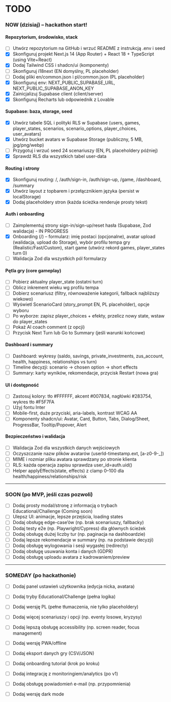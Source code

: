 # TODO

### NOW (dzisiaj) – hackathon start!

#### Repozytorium, środowisko, stack
- [ ] Utwórz repozytorium na GitHub i wrzuć README z instrukcją .env i seed
- [x] Skonfiguruj projekt Next.js 14 (App Router) + React 18 + TypeScript (using Vite+React)
- [x] Dodaj Tailwind CSS i shadcn/ui (komponenty)
- [ ] Skonfiguruj i18next (EN domyślny, PL placeholder)
- [ ] Dodaj pliki en/common.json i pl/common.json (PL placeholder)
- [x] Skonfiguruj env: NEXT_PUBLIC_SUPABASE_URL, NEXT_PUBLIC_SUPABASE_ANON_KEY
- [x] Zainicjalizuj Supabase client (client/server)
- [x] Skonfiguruj Recharts lub odpowiednik z Lovable

#### Supabase: baza, storage, seed
- [x] Utwórz tabele SQL i polityki RLS w Supabase (users, games, player_states, scenarios, scenario_options, player_choices, user_avatars)
- [x] Utwórz bucket avatars w Supabase Storage (publiczny, 5 MB, jpg/png/webp)
- [ ] Przygotuj i wrzuć seed 24 scenariuszy (EN, PL placeholdery później)
- [x] Sprawdź RLS dla wszystkich tabel user-data

#### Routing i strony
- [x] Skonfiguruj routing: /, /auth/sign-in, /auth/sign-up, /game, /dashboard, /summary
- [x] Utwórz layout z topbarem i przełącznikiem języka (persist w localStorage)
- [x] Dodaj placeholdery stron (każda ścieżka renderuje prosty tekst)

#### Auth i onboarding
- [ ] Zaimplementuj strony sign-in/sign-up/reset hasła (Supabase, Zod walidacja) - IN PROGRESS
- [x] Onboarding (/) – formularz: imię postaci (opcjonalne), avatar upload (walidacja, upload do Storage), wybór profilu tempa gry (Realistic/Fast/Custom), start game (utwórz rekord games, player_states turn 0)
- [ ] Walidacja Zod dla wszystkich pól formularzy

#### Pętla gry (core gameplay)
- [ ] Pobierz aktualny player_state (ostatni turn)
- [ ] Oblicz inkrement wieku wg profilu tempa
- [ ] Dobierz scenariusz (filtry, równoważenie kategorii, fallback najbliższy wiekowo)
- [ ] Wyświetl ScenarioCard (story_prompt EN, PL placeholder), opcje wyboru
- [ ] Po wyborze: zapisz player_choices + efekty, przelicz nowy state, wstaw do player_states
- [ ] Pokaż AI coach comment (z opcji)
- [ ] Przycisk Next Turn lub Go to Summary (jeśli warunki końcowe)

#### Dashboard i summary
- [ ] Dashboard: wykresy (saldo, savings, private_investments, zus_account, health, happiness, relationships vs turn)
- [ ] Timeline decyzji: scenario → chosen option → short effects
- [ ] Summary: karty wyników, rekomendacje, przycisk Restart (nowa gra)

#### UI i dostępność
- [ ] Zastosuj kolory: tło #FFFFFF, akcent #007834, nagłówki #283754, wykres tło #F5F7FA
- [ ] Użyj fontu Inter
- [ ] Mobile-first, duże przyciski, aria-labels, kontrast WCAG AA
- [ ] Komponenty shadcn/ui: Avatar, Card, Button, Tabs, Dialog/Sheet, ProgressBar, Tooltip/Popover, Alert

#### Bezpieczeństwo i walidacja
- [ ] Walidacja Zod dla wszystkich danych wejściowych
- [ ] Oczyszczanie nazw plików avatarów (userId-timestamp.ext, [a-z0-9-_])
- [ ] MIME i rozmiar pliku avatara sprawdzany po stronie klienta
- [ ] RLS: każda operacja zapisu sprawdza user_id=auth.uid()
- [ ] Helper applyEffects(state, effects) z clamp 0–100 dla health/happiness/relationships/risk

---

### SOON (po MVP, jeśli czas pozwoli)

- [ ] Dodaj prosty modal/stronę z informacją o trybach Educational/Challenge (Coming soon)
- [ ] Ulepsz UI: animacje, lepsze przejścia, loading states
- [ ] Dodaj obsługę edge-case’ów (np. brak scenariuszy, fallbacky)
- [ ] Dodaj testy e2e (np. Playwright/Cypress) dla głównych ścieżek
- [ ] Dodaj obsługę dużej liczby tur (np. paginacja na dashboardzie)
- [ ] Dodaj lepsze rekomendacje w summary (np. na podstawie decyzji)
- [ ] Dodaj obsługę wylogowania i sesji wygasłej (redirecty)
- [ ] Dodaj obsługę usuwania konta i danych (GDPR)
- [ ] Dodaj obsługę uploadu avatara z kadrowaniem/preview

---

### SOMEDAY (po hackathonie)

- [ ] Dodaj panel ustawień użytkownika (edycja nicka, avatara)
- [ ] Dodaj tryby Educational/Challenge (pełna logika)
- [ ] Dodaj wersję PL (pełne tłumaczenia, nie tylko placeholdery)
- [ ] Dodaj więcej scenariuszy i opcji (np. eventy losowe, kryzysy)
- [ ] Dodaj lepszą obsługę accessibility (np. screen reader, focus management)
- [ ] Dodaj wersję PWA/offline
- [ ] Dodaj eksport danych gry (CSV/JSON)
- [ ] Dodaj onboarding tutorial (krok po kroku)
- [ ] Dodaj integrację z monitoringiem/analytics (po v1)
- [ ] Dodaj obsługę powiadomień e-mail (np. przypomnienia)
- [ ] Dodaj wersję dark mode

